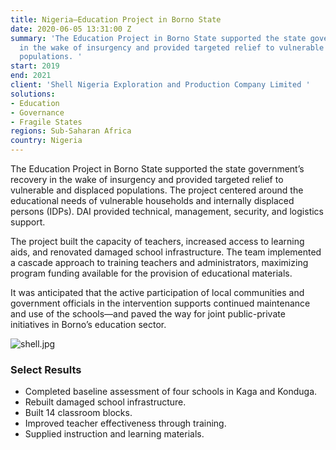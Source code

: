 ```yaml
---
title: Nigeria—Education Project in Borno State
date: 2020-06-05 13:31:00 Z
summary: 'The Education Project in Borno State supported the state government’s recovery
  in the wake of insurgency and provided targeted relief to vulnerable and displaced
  populations. '
start: 2019
end: 2021
client: 'Shell Nigeria Exploration and Production Company Limited '
solutions:
- Education
- Governance
- Fragile States
regions: Sub-Saharan Africa
country: Nigeria
---
```


The Education Project in Borno State supported the state government’s recovery in the wake of insurgency and provided targeted relief to vulnerable and displaced populations. The project centered around the educational needs of vulnerable households and internally displaced persons (IDPs). DAI provided technical, management, security, and logistics support.

The project built the capacity of teachers, increased access to learning aids, and renovated damaged school infrastructure. The team implemented a cascade approach to training teachers and administrators, maximizing program funding available for the provision of educational materials. 

It was anticipated that the active participation of local communities and government officials in the intervention supports continued maintenance and use of the schools—and paved the way for joint public-private initiatives in Borno’s education sector.

![shell.jpg](/uploads/shell.jpg)

### Select Results

* Completed baseline assessment of four schools in Kaga and Konduga. 
* Rebuilt damaged school infrastructure. 
* Built 14 classroom blocks.
* Improved teacher effectiveness through training.
* Supplied instruction and learning materials.